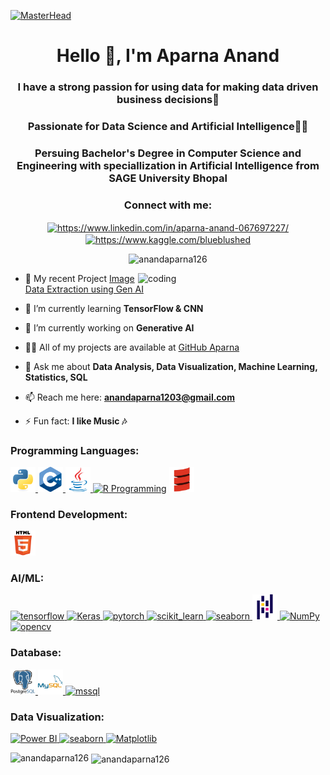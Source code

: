 [![MasterHead](https://i0.wp.com/paymentearth.com/wp-content/uploads/2020/07/big-data-analytics-banner-image-131934029945360761.jpg?ssl=1)](https://anandaparna126.io)
<h1 align="center">Hello 👋, I'm Aparna Anand</h1>

<h3 align="center">I have a strong passion for using data for making data driven business decisions🤖</h3>
<h3 align="center">Passionate for Data Science and Artificial Intelligence🐱‍👤</h3>
<h3 align="center">Persuing Bachelor's Degree in Computer Science and Engineering with speciallization in Artificial Intelligence from SAGE University Bhopal</h3>

<h3 align="center">Connect with me:</h3>
<p align="center">
<a href="https://linkedin.com/in/https://www.linkedin.com/in/aparna-anand-067697227/" target="blank"><img align="center" src="https://raw.githubusercontent.com/rahuldkjain/github-profile-readme-generator/master/src/images/icons/Social/linked-in-alt.svg" alt="https://www.linkedin.com/in/aparna-anand-067697227/" height="30" width="40" /></a>
<a href="https://kaggle.com/https://www.kaggle.com/blueblushed" target="blank"><img align="center" src="https://raw.githubusercontent.com/rahuldkjain/github-profile-readme-generator/master/src/images/icons/Social/kaggle.svg" alt="https://www.kaggle.com/blueblushed" height="30" width="40" /></a></p>

<p align="center"> <img src="https://komarev.com/ghpvc/?username=anandaparna126&label=Profile%20views&color=0e75b6&style=flat" alt="anandaparna126" /> </p>

<img align="right" width="300" alt="coding" src="https://i.pinimg.com/originals/e8/f4/53/e8f453469a3ec97ecd354df465d73913.gif">

<p align="left">
  
- 🔭 My recent Project <a href="https://github.com/anandaparna126/Image_Extractor">Image Data Extraction using Gen AI</a>

- 🌱 I’m currently learning **TensorFlow & CNN**

- 👯 I’m currently working on **Generative AI**

- 👨‍💻 All of my projects are available at <a href="https://github.com/anandaparna126">GitHub Aparna</a>

- 💬 Ask me about **Data Analysis, Data Visualization, Machine Learning, Statistics, SQL**

- 📫 Reach me here: **anandaparna1203@gmail.com**

- ⚡ Fun fact: **I like Music 🎶**

</p>

<h3 align="left">Programming Languages:</h3>
<p align="left">
<a href="https://www.python.org" target="_blank" rel="noreferrer"> <img src="https://raw.githubusercontent.com/devicons/devicon/master/icons/python/python-original.svg" alt="python" width="40" height="40"/> </a>
<a href="https://www.w3schools.com/cpp/" target="_blank" rel="noreferrer"> <img src="https://raw.githubusercontent.com/devicons/devicon/master/icons/cplusplus/cplusplus-original.svg" alt="cplusplus" width="40" height="40"/> </a> 
<a href="https://www.java.com" target="_blank" rel="noreferrer"> <img src="https://raw.githubusercontent.com/devicons/devicon/master/icons/java/java-original.svg" alt="java" width="40" height="40"/> </a>
<a href="https://www.r-project.org/" target="_blank" rel="noreferrer"><img src="https://www.r-project.org/Rlogo.png" alt="R Programming" width="40" height="40"/></a>
<a href="https://www.scala-lang.org" target="_blank" rel="noreferrer"> <img src="https://raw.githubusercontent.com/devicons/devicon/master/icons/scala/scala-original.svg" alt="scala" width="40" height="40"/> </a>

<h3 align="left">Frontend Development:</h3>
<p align="left">
<a href="https://www.w3.org/html/" target="_blank" rel="noreferrer"> <img src="https://raw.githubusercontent.com/devicons/devicon/master/icons/html5/html5-original-wordmark.svg" alt="html5" width="40" height="40"/> </a>
</p>

<h3 align="left">AI/ML:</h3>
<p align="left">
<a href="https://www.tensorflow.org" target="_blank" rel="noreferrer"> <img src="https://www.vectorlogo.zone/logos/tensorflow/tensorflow-icon.svg" alt="tensorflow" width="40" height="40"/> </a>
<a href="https://keras.io/" target="_blank" rel="noreferrer">
  <img src="https://s3.amazonaws.com/keras.io/img/keras-logo-2018-large-1200.png" alt="Keras" width="40" height="40"/>
</a>
<a href="https://pytorch.org/" target="_blank" rel="noreferrer"> <img src="https://www.vectorlogo.zone/logos/pytorch/pytorch-icon.svg" alt="pytorch" width="40" height="40"/> </a> 
<a href="https://scikit-learn.org/" target="_blank" rel="noreferrer"> <img src="https://upload.wikimedia.org/wikipedia/commons/0/05/Scikit_learn_logo_small.svg" alt="scikit_learn" width="40" height="40"/> </a>
<a href="https://seaborn.pydata.org/" target="_blank" rel="noreferrer"> <img src="https://seaborn.pydata.org/_images/logo-mark-lightbg.svg" alt="seaborn" width="40" height="40"/> </a>
<a href="https://pandas.pydata.org/" target="_blank" rel="noreferrer"><img src="https://raw.githubusercontent.com/devicons/devicon/2ae2a900d2f041da66e950e4d48052658d850630/icons/pandas/pandas-original.svg" alt="pandas" width="40" height="40"/> </a> 
<a href="https://numpy.org/" target="_blank" rel="noreferrer"><img src="https://numpy.org/doc/stable/_static/numpylogo.svg" alt="NumPy" width="40" height="40"/>
</a>
<a href="https://opencv.org/" target="_blank" rel="noreferrer"> <img src="https://www.vectorlogo.zone/logos/opencv/opencv-icon.svg" alt="opencv" width="40" height="40"/> </a> 
</p>

<h3 align="left">Database:</h3>
<p align="left">
<a href="https://www.postgresql.org" target="_blank" rel="noreferrer"> <img src="https://raw.githubusercontent.com/devicons/devicon/master/icons/postgresql/postgresql-original-wordmark.svg" alt="postgresql" width="40" height="40"/> </a>
<a href="https://www.mysql.com/" target="_blank" rel="noreferrer"> <img src="https://raw.githubusercontent.com/devicons/devicon/master/icons/mysql/mysql-original-wordmark.svg" alt="mysql" width="40" height="40"/> </a>
<a href="https://www.microsoft.com/en-us/sql-server" target="_blank" rel="noreferrer"> <img src="https://www.svgrepo.com/show/303229/microsoft-sql-server-logo.svg" alt="mssql" width="40" height="40"/> </a>
</p>

<h3 align="left">Data Visualization:</h3>
<p align="left">
<a href="https://powerbi.microsoft.com/en-us/desktop/" target="_blank" rel="noreferrer">
<img src="https://store-images.s-microsoft.com/image/apps.9729.14405452487353876.a6612b1c-3bfc-46da-ad7e-0dd83b65757d.be9b17fe-9781-42f6-9a3e-4914ef774843" alt="Power BI" width="40" height="40"/>
</a>
<a href="https://seaborn.pydata.org/" target="_blank" rel="noreferrer"> <img src="https://seaborn.pydata.org/_images/logo-mark-lightbg.svg" alt="seaborn" width="40" height="40"/> </a>
<a href="https://matplotlib.org/" target="_blank" rel="noreferrer"><img src="https://matplotlib.org/stable/_static/logo2_compressed.svg" alt="Matplotlib" width="40" height="40"/>
</a>
</p>

<p><img align="left" src="https://github-readme-stats.vercel.app/api/top-langs?username=anandaparna126&show_icons=true&locale=en&layout=compact" alt="anandaparna126" /></p>

<p>&nbsp;<img align="center" src="https://github-readme-stats.vercel.app/api?username=anandaparna126&show_icons=true&locale=en" alt="anandaparna126" /></p>
